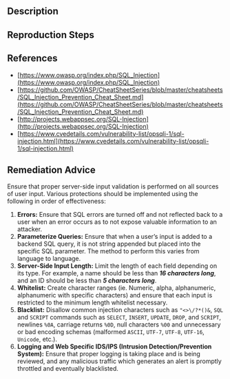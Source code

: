 ## Description


## Reproduction Steps


## References

- [https://www.owasp.org/index.php/SQL_Injection](https://www.owasp.org/index.php/SQL_Injection)
- [https://github.com/OWASP/CheatSheetSeries/blob/master/cheatsheets/SQL_Injection_Prevention_Cheat_Sheet.md](https://github.com/OWASP/CheatSheetSeries/blob/master/cheatsheets/SQL_Injection_Prevention_Cheat_Sheet.md)
- [http://projects.webappsec.org/SQL-Injection](http://projects.webappsec.org/SQL-Injection)
- [https://www.cvedetails.com/vulnerability-list/opsqli-1/sql-injection.html](https://www.cvedetails.com/vulnerability-list/opsqli-1/sql-injection.html)


## Remediation Advice

Ensure that proper server-side input validation is performed on all sources of user input. Various protections should be implemented using the following in order of effectiveness:

1. **Errors:** Ensure that SQL errors are turned off and not reflected back to a user when an error occurs as to not expose valuable information to an attacker.
2. **Parameterize Queries:** Ensure that when a user’s input is added to a backend SQL query, it is not string appended but placed into the specific SQL parameter.  The method to perform this varies from language to language.
3. **Server-Side Input Length:** Limit the length of each field depending on its type. For example, a name should be less than **_16 characters long_**, and an ID should be less than **_5 characters long_**.
4. **Whitelist:** Create character ranges (ie. Numeric, alpha, alphanumeric, alphanumeric with specific characters) and ensure that each input is restricted to the minimum length whitelist necessary.
5. **Blacklist:** Disallow common injection characters such as `"<>\/?*()&`, `SQL` and `SCRIPT` commands such as `SELECT`, `INSERT`, `UPDATE`, `DROP`, and `SCRIPT`, newlines `%0A`, carriage returns `%0D`, null characters `%00` and unnecessary or bad encoding schemas (malformed `ASCII`, `UTF-7`, `UTF-8`, `UTF-16`, `Unicode`, etc.).
6. **Logging and Web Specific IDS/IPS (Intrusion Detection/Prevention System):** Ensure that proper logging is taking place and is being reviewed, and any malicious traffic which generates an alert is promptly throttled and eventually blacklisted.

